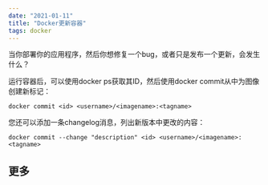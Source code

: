 ```yaml
---
date: "2021-01-11"
title: "Docker更新容器"
tags: docker
---
```

当你部署你的应用程序，然后你想修复一个bug，或者只是发布一个更新，会发生什么？

运行容器后，可以使用docker ps获取其ID，然后使用docker commit从中为图像创建新标记：

``` shell
docker commit <id> <username>/<imagename>:<tagname>
```
您还可以添加一条changelog消息，列出新版本中更改的内容：

``` shell
docker commit --change "description" <id> <username>/<imagename>:<tagname>
```

## 更多
